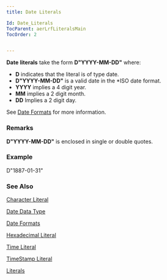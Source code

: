 ```yaml
---
title: Date Literals

Id: Date_Literals
TocParent: aerLrfLiteralsMain
TocOrder: 2


---
```


**Date** **literals** take the form **D"YYYY-MM-DD"** where: 

- **D** indicates that the literal is of type date.
- **D"YYYY-MM-DD"** is a valid date in the *ISO date format.
- **YYYY** implies a 4 digit year.
- **MM** implies a 2 digit month.
- **DD** Implies a 2 digit day.

See [Date Formats](Date_Formats.html) for more information. 

### Remarks
**D"YYYY-MM-DD"** is enclosed in single or double quotes. 

### Example
D"1887-01-31" 

### See Also
[Character Literal](Character_Literal.html)

[Date Data Type](Date_Data_Type.html)

[Date Formats](Date_Formats.html)

[Hexadecimal Literal](Hexadecimal_Literal.html)

[Time Literal](Time_Literals.html)

[TimeStamp Literal](Timestamp_Literals.html)

[Literals](ecrLrfLiteralsMain.html) 
